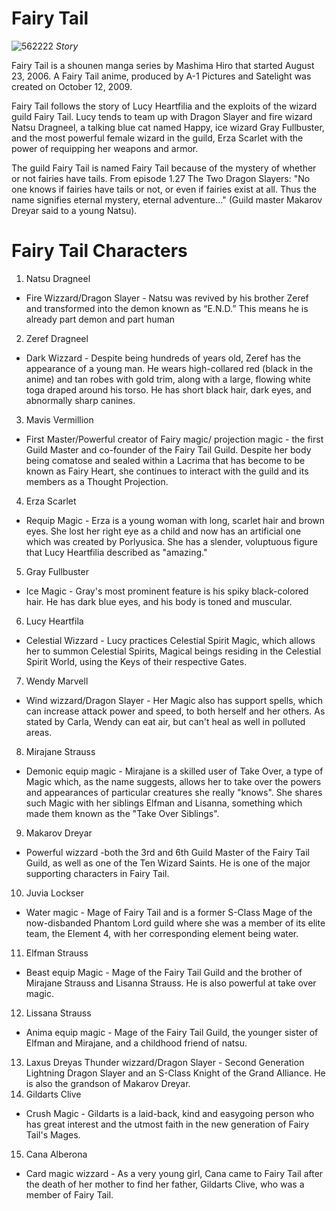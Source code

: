  # Fairy Tail

![562222](https://user-images.githubusercontent.com/120329371/206920033-c3c4a33c-d96d-4111-bab2-7d64af66a595.png)
*Story*

Fairy Tail is a shounen manga series by Mashima Hiro that started August 23, 2006. A Fairy Tail anime, produced by A-1 Pictures and Satelight was created on October 12, 2009.

Fairy Tail follows the story of Lucy Heartfilia and the exploits of the wizard guild Fairy Tail. Lucy tends to team up with Dragon Slayer and fire wizard Natsu Dragneel, a talking blue cat named Happy, ice wizard Gray Fullbuster, and the most powerful female wizard in the guild, Erza Scarlet with the power of requipping her weapons and armor.

The guild Fairy Tail is named Fairy Tail because of the mystery of whether or not fairies have tails. From episode 1.27 The Two Dragon Slayers: "No one knows if fairies have tails or not, or even if fairies exist at all. Thus the name signifies eternal mystery, eternal adventure..." (Guild master Makarov Dreyar said to a young Natsu).

# Fairy Tail Characters
1. Natsu Dragneel
- Fire Wizzard/Dragon Slayer - Natsu was revived by his brother Zeref and transformed into the demon known as “E.N.D.” This means he is already part demon and part human
2. Zeref Dragneel
- Dark Wizzard - Despite being hundreds of years old, Zeref has the appearance of a young man. He wears high-collared red (black in the anime) and tan robes with gold trim, along with a large, flowing white toga draped around his torso. He has short black hair, dark eyes, and abnormally sharp canines. 
3. Mavis Vermillion
- First Master/Powerful creator of Fairy magic/ projection magic - the first Guild Master and co-founder of the Fairy Tail Guild. Despite her body being comatose and sealed within a Lacrima that has become to be known as Fairy Heart, she continues to interact with the guild and its members as a Thought Projection.
4. Erza Scarlet
- Requip Magic - Erza is a young woman with long, scarlet hair and brown eyes. She lost her right eye as a child and now has an artificial one which was created by Porlyusica. She has a slender, voluptuous figure that Lucy Heartfilia described as "amazing."
5. Gray Fullbuster
- Ice Magic - Gray's most prominent feature is his spiky black-colored hair. He has dark blue eyes, and his body is toned and muscular.
6. Lucy Heartfila
- Celestial Wizzard - Lucy practices Celestial Spirit Magic, which allows her to summon Celestial Spirits, Magical beings residing in the Celestial Spirit World, using the Keys of their respective Gates.
7. Wendy Marvell
- Wind wizzard/Dragon Slayer -  Her Magic also has support spells, which can increase attack power and speed, to both herself and her others. As stated by Carla, Wendy can eat air, but can't heal as well in polluted areas.
8. Mirajane Strauss
- Demonic equip magic - Mirajane is a skilled user of Take Over, a type of Magic which, as the name suggests, allows her to take over the powers and appearances of particular creatures she really "knows". She shares such Magic with her siblings Elfman and Lisanna, something which made them known as the "Take Over Siblings". 
9. Makarov Dreyar
- Powerful wizzard -both the 3rd and 6th Guild Master of the Fairy Tail Guild, as well as one of the Ten Wizard Saints. He is one of the major supporting characters in Fairy Tail.
10. Juvia Lockser
- Water magic -  Mage of Fairy Tail and is a former S-Class Mage of the now-disbanded Phantom Lord guild where she was a member of its elite team, the Element 4, with her corresponding element being water.
11. Elfman Strauss
- Beast equip Magic -  Mage of the Fairy Tail Guild and the brother of Mirajane Strauss and Lisanna Strauss. He is also powerful at take over magic.
12. Lissana Strauss
- Anima equip magic -  Mage of the Fairy Tail Guild, the younger sister of Elfman and Mirajane, and a childhood friend of natsu.
13. Laxus Dreyas
Thunder wizzard/Dragon Slayer - Second Generation Lightning Dragon Slayer and an S-Class Knight of the Grand Alliance. He is also the grandson of Makarov Dreyar.
14. Gildarts Clive
- Crush Magic - Gildarts is a laid-back, kind and easygoing person who has great interest and the utmost faith in the new generation of Fairy Tail's Mages.
15. Cana Alberona
- Card magic wizzard - As a very young girl, Cana came to Fairy Tail after the death of her mother to find her father, Gildarts Clive, who was a member of Fairy Tail.




